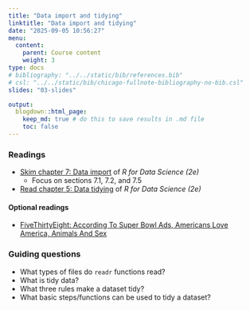 ```yaml
---
title: "Data import and tidying"
linktitle: "Data import and tidying"
date: "2025-09-05 10:56:27"
menu:
  content:
    parent: Course content
    weight: 3
type: docs
# bibliography: "../../static/bib/references.bib"
# csl: "../../static/bib/chicago-fullnote-bibliography-no-bib.csl"
slides: "03-slides"

output:
  blogdown::html_page:
    keep_md: true # do this to save results in .md file
    toc: false
---
```


### Readings

- <i class="fas fa-book"></i> [Skim chapter 7: Data import](https://r4ds.hadley.nz/data-import.html) of *R for Data Science (2e)*
  - Focus on sections 7.1, 7.2, and 7.5
- <i class="fas fa-book"></i> [Read chapter 5: Data tidying](https://r4ds.hadley.nz/data-tidy.html) of *R for Data Science (2e)*


#### Optional readings
- <i class="fas fa-external-link-square-alt"></i> [FiveThirtyEight: According To Super Bowl Ads, Americans Love America, Animals And Sex](https://web.archive.org/web/20210204161531/https://projects.fivethirtyeight.com/super-bowl-ads/)


### Guiding questions

- What types of files do `readr` functions read?
- What is tidy data?
- What three rules make a dataset tidy?
- What basic steps/functions can be used to tidy a dataset?

<!-- ### Slides -->

<!-- The slides for today's lesson are available online as an HTML file. Use the buttons below to open the slides either as an interactive website or as a static PDF (for printing or storing for later). -->

<!-- {{< blogdown/slide-buttons >}} -->

<!-- **Fun fact**: If you type <kbd>?</kbd> (or <kbd>shift</kbd> + <kbd>/</kbd>) while going through the slides, you can see a list of special slide-specific commands. -->
